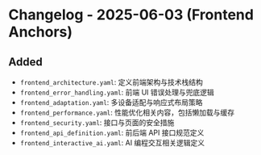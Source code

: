 # Changelog - 2025-06-03 (Frontend Anchors)

## Added
- `frontend_architecture.yaml`: 定义前端架构与技术栈结构
- `frontend_error_handling.yaml`: 前端 UI 错误处理与兜底逻辑
- `frontend_adaptation.yaml`: 多设备适配与响应式布局策略
- `frontend_performance.yaml`: 性能优化相关内容，包括懒加载与缓存
- `frontend_security.yaml`: 接口与页面的安全措施
- `frontend_api_definition.yaml`: 前后端 API 接口规范定义
- `frontend_interactive_ai.yaml`: AI 编程交互相关逻辑定义
